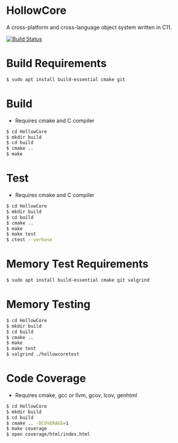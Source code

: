 # HollowCore
A cross-platform and cross-language object system written in C11.

[![Build Status](https://travis-ci.org/HollowCore/HollowCore.svg?branch=master)](https://travis-ci.org/HollowCore/HollowCore)

# Build Requirements
```bash
$ sudo apt install build-essential cmake git
```

# Build
* Requires cmake and C compiler

```bash
$ cd HollowCore
$ mkdir build
$ cd build
$ cmake ..
$ make
```

# Test
* Requires cmake and C compiler

```bash
$ cd HollowCore
$ mkdir build
$ cd build
$ cmake ..
$ make
$ make test
$ ctest --verbose
```

# Memory Test Requirements
```bash
$ sudo apt install build-essential cmake git valgrind
```

# Memory Testing
```bash
$ cd HollowCore
$ mkdir build
$ cd build
$ cmake ..
$ make
$ make test
$ valgrind ./hollowcoretest
```

# Code Coverage
* Requires cmake, gcc or llvm, gcov, lcov, genhtml

```bash
$ cd HollowCore
$ mkdir build
$ cd build
$ cmake .. -DCOVERAGE=1
$ make coverage
$ open coverage/html/index.html
```
